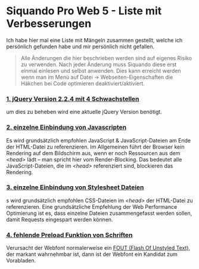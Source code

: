 # Siquando Pro Web 5 - Liste mit Verbesserungen
 Ich habe hier mal eine Liste mit Mängeln zusammen gestellt, welche ich persönlich gefunden habe und mir persönlich nicht gefallen.

> Alle Änderungen die hier beschrieben werden sind auf eigenes Risiko zu verwenden. Nach jeder Änderung muss Siquando diese erst einmal einlesen und selbst anwenden.
> Dies kann erreicht werden wenn man im Menü auf Datei -> Webseiten-Eigenschaften die Häkchen bei Code optimieren deaktiviert/aktiviert.

### [1. jQuery Version 2.2.4 mit 4 Schwachstellen](1.jquery.js.md)
um dies zu beheben wird eine aktuelle jQuery Version benötigt.

### [2. einzelne Einbindung von Javascripten](2.js.files.md)
Es wird grundsätzlich empfohlen JavaScript & JavaScript-Dateien am Ende der HTML-Datei zu referenzieren. Im Allgemeinen führt der Browser kein Rendering auf dem Bildschirm aus, wenn er noch Ressourcen aus dem _&lt;head&gt;_ lädt – man spricht hier vom Render-Blocking. Das bedeutet alle JavaScript-Dateien, die im _&lt;head&gt;_ referenziert sind, blockieren das Rendering.

### [3. einzelne Einbindung von Stylesheet Dateien](3.css.files.md)
s wird grundsätzlich empfohlen CSS-Dateien im _&lt;head&gt;_ der HTML-Datei zu referenzieren. Eine grundsätzliche Empfehlung der Web Performance Optimierung ist es, dass einzelne Dateien zusammengefasst werden sollen, damit Requests eingespart werden können.

### [4. fehlende Preload Funktion von Schriften](4.preload.fonts.md)
Verursacht der Webfont normalerweise ein [FOUT (Flash Of Unstyled Text)](https://kulturbanause.de/faq/fout/), der markant wahrnehmbar ist, dann ist der Webfont ein Kandidat zum Vorabladen.
